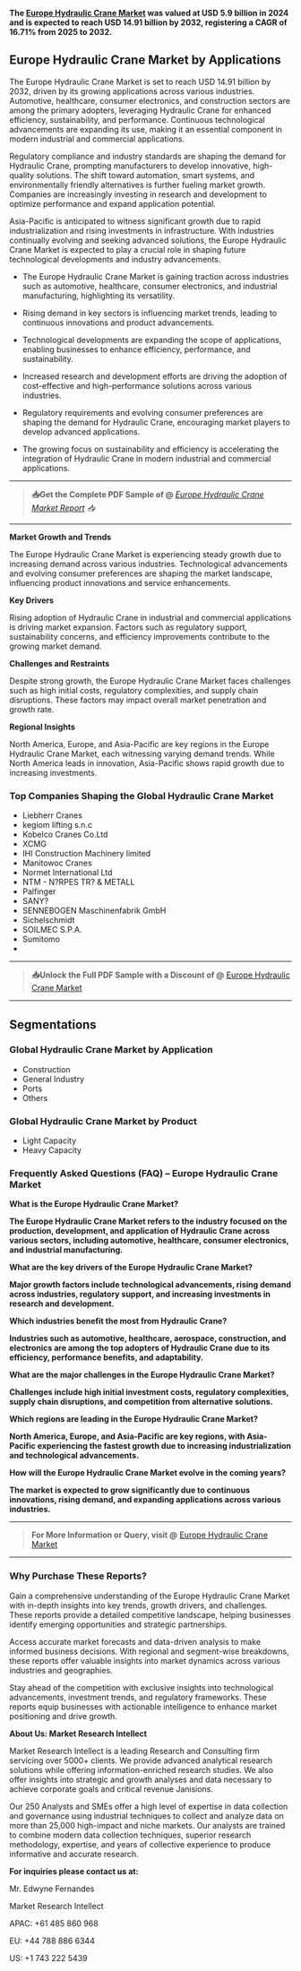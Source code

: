 <p><strong>The <a href="https://www.marketresearchintellect.com/download-sample/?rid=469204&amp;utm_source=Pulse-April-Europe&amp;utm_medium=852">Europe Hydraulic Crane Market</a> was valued at USD 5.9 billion in 2024 and is expected to reach USD 14.91 billion by 2032, registering a CAGR of 16.71% from 2025 to 2032.</strong></p><h2>Europe Hydraulic Crane Market by Applications&nbsp;</h2><p><p>The Europe Hydraulic Crane Market is set to reach USD 14.91 billion by 2032, driven by its growing applications across various industries. Automotive, healthcare, consumer electronics, and construction sectors are among the primary adopters, leveraging Hydraulic Crane for enhanced efficiency, sustainability, and performance. Continuous technological advancements are expanding its use, making it an essential component in modern industrial and commercial applications.</p><p>Regulatory compliance and industry standards are shaping the demand for Hydraulic Crane, prompting manufacturers to develop innovative, high-quality solutions. The shift toward automation, smart systems, and environmentally friendly alternatives is further fueling market growth. Companies are increasingly investing in research and development to optimize performance and expand application potential.</p><p>Asia-Pacific is anticipated to witness significant growth due to rapid industrialization and rising investments in infrastructure. With industries continually evolving and seeking advanced solutions, the Europe Hydraulic Crane Market is expected to play a crucial role in shaping future technological developments and industry advancements.</p></p><ul><li><p>The Europe Hydraulic Crane Market is gaining traction across industries such as automotive, healthcare, consumer electronics, and industrial manufacturing, highlighting its versatility.</p></li><li><p>Rising demand in key sectors is influencing market trends, leading to continuous innovations and product advancements.</p></li><li><p>Technological developments are expanding the scope of applications, enabling businesses to enhance efficiency, performance, and sustainability.</p></li><li><p>Increased research and development efforts are driving the adoption of cost-effective and high-performance solutions across various industries.</p></li><li><p>Regulatory requirements and evolving consumer preferences are shaping the demand for Hydraulic Crane, encouraging market players to develop advanced applications.</p></li><li><p>The growing focus on sustainability and efficiency is accelerating the integration of Hydraulic Crane in modern industrial and commercial applications.</p></li></ul><hr /><blockquote><p><strong><span class="font-[700]">📥Get the Complete PDF Sample of @ </span></strong><em><span class="font-[700]"><a href="https://www.marketresearchintellect.com/download-sample/?rid=469204&amp;utm_source=Pulse-April-Europe&amp;utm_medium=852" target="_blank" data-tracking-control-name="article-ssr-frontend-pulse_little-text-block" data-tracking-will-navigate="" data-test-link="">Europe Hydraulic Crane Market Report</a>&nbsp;📥</span></em></p></blockquote><hr /><p class="" data-start="77" data-end="360"><strong data-start="77" data-end="105">Market Growth and Trends</strong></p><p class="" data-start="77" data-end="360">The Europe Hydraulic Crane Market is experiencing steady growth due to increasing demand across various industries. Technological advancements and evolving consumer preferences are shaping the market landscape, influencing product innovations and service enhancements.</p><p class="" data-start="362" data-end="606"><strong data-start="362" data-end="377">Key Drivers</strong></p><p class="" data-start="362" data-end="606">Rising adoption of Hydraulic Crane in industrial and commercial applications is driving market expansion. Factors such as regulatory support, sustainability concerns, and efficiency improvements contribute to the growing market demand.</p><p class="" data-start="608" data-end="849"><strong data-start="608" data-end="637">Challenges and Restraints</strong></p><p class="" data-start="608" data-end="849">Despite strong growth, the Europe Hydraulic Crane Market faces challenges such as high initial costs, regulatory complexities, and supply chain disruptions. These factors may impact overall market penetration and growth rate.</p><p class="" data-start="851" data-end="1095"><strong data-start="851" data-end="872">Regional Insights</strong></p><p class="" data-start="851" data-end="1095">North America, Europe, and Asia-Pacific are key regions in the Europe Hydraulic Crane Market, each witnessing varying demand trends. While North America leads in innovation, Asia-Pacific shows rapid growth due to increasing investments.</p><p><h3>Top Companies Shaping the Global Hydraulic Crane Market </h3><ul><li>Liebherr Cranes</li><li>kegiom lifting s.n.c</li><li>Kobelco Cranes Co.Ltd</li><li>XCMG</li><li>IHI Construction Machinery limited</li><li>Manitowoc Cranes</li><li>Normet International Ltd</li><li>NTM - N?RPES TR? & METALL</li><li>Palfinger</li><li>SANY?</li><li>SENNEBOGEN Maschinenfabrik GmbH</li><li>Sichelschmidt</li><li>SOILMEC S.P.A.</li><li>Sumitomo</li><li></li></ul></p><hr /><blockquote><p><strong>📥Unlock the Full PDF Sample with a Discount of @</strong> <a href="https://www.marketresearchintellect.com/ask-for-discount/?rid=469204&amp;utm_source=Pulse-April-Europe&amp;utm_medium=852">Europe Hydraulic Crane Market</a></p></blockquote><hr /><p><h2>Segmentations</h2><h3>Global Hydraulic Crane Market by Application</h3><ul><li>Construction</li><li>General Industry</li><li>Ports</li><li>Others</li></ul><h3>Global Hydraulic Crane Market by Product</h3><ul><li>Light Capacity</li><li>Heavy Capacity</li></ul></p><h3><strong>Frequently Asked Questions (FAQ) &ndash; Europe Hydraulic Crane Market</strong></h3><p><strong>What is the Europe Hydraulic Crane Market?</strong></p><p><strong>The Europe Hydraulic Crane Market refers to the industry focused on the production, development, and application of Hydraulic Crane across various sectors, including automotive, healthcare, consumer electronics, and industrial manufacturing.</strong></p><p><strong>What are the key drivers of the Europe Hydraulic Crane Market?</strong></p><p><strong>Major growth factors include technological advancements, rising demand across industries, regulatory support, and increasing investments in research and development.</strong></p><p><strong>Which industries benefit the most from Hydraulic Crane?</strong></p><p><strong>Industries such as automotive, healthcare, aerospace, construction, and electronics are among the top adopters of Hydraulic Crane due to its efficiency, performance benefits, and adaptability.</strong></p><p><strong>What are the major challenges in the Europe Hydraulic Crane Market?</strong></p><p><strong>Challenges include high initial investment costs, regulatory complexities, supply chain disruptions, and competition from alternative solutions.</strong></p><p><strong>Which regions are leading in the Europe Hydraulic Crane Market?</strong></p><p><strong>North America, Europe, and Asia-Pacific are key regions, with Asia-Pacific experiencing the fastest growth due to increasing industrialization and technological advancements.</strong></p><p><strong>How will the Europe Hydraulic Crane Market evolve in the coming years?</strong></p><p><strong>The market is expected to grow significantly due to continuous innovations, rising demand, and expanding applications across various industries.</strong></p><hr /><blockquote><p><span class="font-[700]"><strong>For More Information or Query, visit&nbsp;@</strong>&nbsp;</span><span class="font-[700]"><a href="https://www.marketresearchintellect.com/product/global-hydraulic-crane-market-size-and-forecast/?utm_source=Linkedin&utm_medium=852" target="_blank" data-tracking-control-name="article-ssr-frontend-pulse_little-text-block" data-tracking-will-navigate="" data-test-link="">Europe Hydraulic Crane Market</a></span></p></blockquote><hr /><h3><strong data-start="0" data-end="31">Why Purchase These Reports?</strong></h3><p class="" data-start="35" data-end="297">Gain a comprehensive understanding of the Europe Hydraulic Crane Market with in-depth insights into key trends, growth drivers, and challenges. These reports provide a detailed competitive landscape, helping businesses identify emerging opportunities and strategic partnerships.</p><p class="" data-start="299" data-end="540">Access accurate market forecasts and data-driven analysis to make informed business decisions. With regional and segment-wise breakdowns, these reports offer valuable insights into market dynamics across various industries and geographies.</p><p class="" data-start="542" data-end="784">Stay ahead of the competition with exclusive insights into technological advancements, investment trends, and regulatory frameworks. These reports equip businesses with actionable intelligence to enhance market positioning and drive growth.</p><p><strong><span class="font-[700]">About Us: Market Research Intellect</span></strong></p><p><span class="">Market Research Intellect is a leading Research and Consulting firm servicing over 5000+ clients. We provide advanced analytical research solutions while offering information-enriched research studies.&nbsp;</span>We also offer insights into strategic and growth analyses and data necessary to achieve corporate goals and critical revenue Janisions.</p><p><span class="">Our 250 Analysts and SMEs offer a high level of expertise in data collection and governance using industrial techniques to collect and analyze data on more than 25,000 high-impact and niche markets. Our analysts are trained to combine modern data collection techniques, superior research methodology, expertise, and years of collective experience to produce informative and accurate research.</span></p><p><strong>For inquiries please contact us at:</strong></p><p>Mr. Edwyne Fernandes</p><p>Market Research Intellect</p><p>APAC: +61 485 860 968</p><p>EU: +44 788 886 6344</p><p>US: +1 743 222 5439</p>